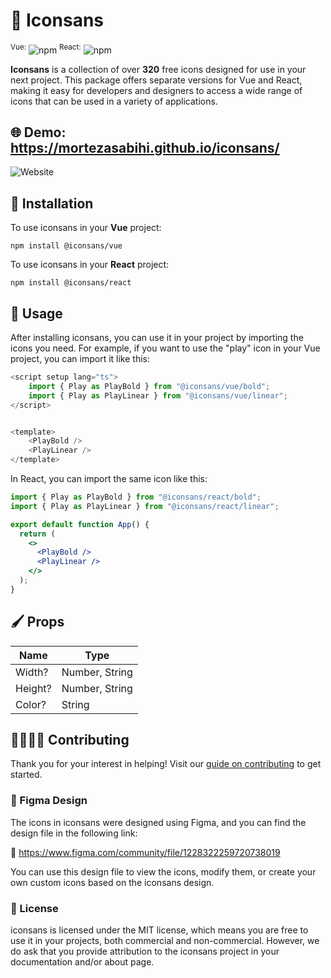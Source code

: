 # 🎉 Iconsans

<sup>Vue:</sup> ![npm](https://img.shields.io/npm/dw/@iconsans/vue?style=plastic)
<sup>React:</sup> ![npm](https://img.shields.io/npm/dw/@iconsans/react?style=plastic)

**Iconsans** is a collection of over **320** free icons designed for use in your next project. This package offers separate versions for Vue and React, making it easy for developers and designers to access a wide range of icons that can be used in a variety of applications.

## 🌐 Demo: https://mortezasabihi.github.io/iconsans/

![Website](./picture.png)

## 🔧 Installation

To use iconsans in your **Vue** project:

```
npm install @iconsans/vue
```

To use iconsans in your **React** project:

```
npm install @iconsans/react
```

## 🚀 Usage

After installing iconsans, you can use it in your project by importing the icons you need. For example, if you want to use the "play" icon in your Vue project, you can import it like this:

```js
<script setup lang="ts">
    import { Play as PlayBold } from "@iconsans/vue/bold";
    import { Play as PlayLinear } from "@iconsans/vue/linear";
</script>


<template>
    <PlayBold />
    <PlayLinear />
</template>

```

In React, you can import the same icon like this:

```jsx
import { Play as PlayBold } from "@iconsans/react/bold";
import { Play as PlayLinear } from "@iconsans/react/linear";

export default function App() {
  return (
    <>
      <PlayBold />
      <PlayLinear />
    </>
  );
}
```

## 🖌️ Props

| Name    | Type           |
| ------- | -------------- |
| Width?  | Number, String |
| Height? | Number, String |
| Color?  | String         |

## 🧑‍💻👩‍💻 Contributing

Thank you for your interest in helping! Visit our [guide on contributing](https://github.com/mortezasabihi/iconsans/blob/main/CONTRIBUTING.md) to get started.

### 🎨 Figma Design

The icons in iconsans were designed using Figma, and you can find the design file in the following link:

🔗 https://www.figma.com/community/file/1228322259720738019

You can use this design file to view the icons, modify them, or create your own custom icons based on the iconsans design.

### 📄 License

iconsans is licensed under the MIT license, which means you are free to use it in your projects, both commercial and non-commercial. However, we do ask that you provide attribution to the iconsans project in your documentation and/or about page.
